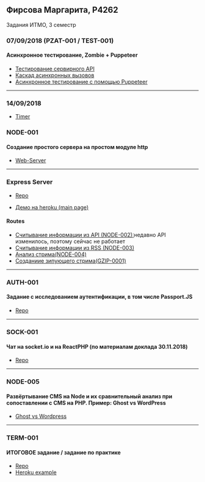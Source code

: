 

## Фирсова Маргарита, P4262

 Задания ИТМО, 3 семестр 


### 07/09/2018 (PZAT-001 / TEST-001)
#### Асинхронное тестирование, Zombie + Puppeteer
- [Тестирование сервирного API](0709/task1)
- [Каскад асинхронных вызовов](0709/task2)
- [Асинхронное тестирование с помощью Puppeteer](0709/task3)

-----

### 14/09/2018

- [Timer](1409/timer_for_node)

### NODE-001 
#### Создание простого сервера на простом модуле http
- [Web-Server](1409/webserver)

----- 

### Express Server

- [Repo](2109)

- [Демо на heroku (main page)](https://apxpress.herokuapp.com/)

#### Routes 
 - [Считывание информации из API (NODE-002):](https://apxpress.herokuapp.com/weather)недавно API изменилось, поэтому сейчас не работает
 - [Считывание информации из RSS (NODE-003)](https://apxpress.herokuapp.com/node_rss/5)
 - [Анализ стрима(NODE-004)](https://apxpress.herokuapp.com/buffer)
 - [Созданиие зипующего стрима(GZIP-0001)](https://apxpress.herokuapp.com/zip)

-----

 ### AUTH-001
#### Задание с исследованием аутентификации, в том числе Passport.JS
 - [Repo](auth)

-----

 ### SOCK-001
#### Чат на socket.io и на ReactPHP (по материалам доклада 30.11.2018)
 - [Repo](socket)

-----

### NODE-005
#### Развёртывание CMS на Node и их сравнительный анализ при сопоставлении с CMS на PHP. Пример: Ghost vs WordPress
 - [Ghost vs Wordpress](https://github.com/MargaritaFir/gossjs-sem3/blob/master/ghost_VS_wordpress.pdf)


 -----

### TERM-001
#### ИТОГОВОЕ задание / задание по практике

- [Repo](https://github.com/MargaritaFir/sem3_todo_list)
- [Heroku example](https://fathomless-chamber-74410.herokuapp.com)
